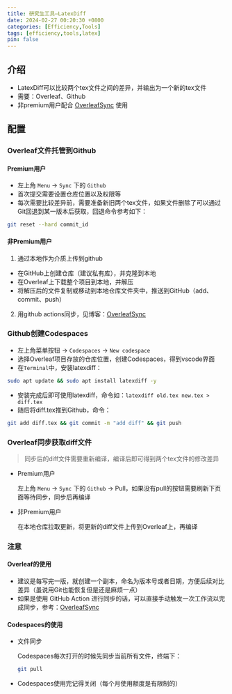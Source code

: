 ```yaml
---
title: 研究生工具—LatexDiff
date: 2024-02-27 00:20:30 +0800
categories: [Efficiency,Tools]
tags: [efficiency,tools,latex]
pin: false
---
```



## 介绍

- LatexDiff可以比较两个tex文件之间的差异，并输出为一个新的tex文件
- 需要：Overleaf、Github
- 非premium用户配合 [OverleafSync](/posts/OverleafSync) 使用

## 配置
### Overleaf文件托管到Github
#### Premium用户
- 左上角 `Menu` -> `Sync` 下的 `Github`
- 首次提交需要设置仓库位置以及权限等
- 每次需要比较差异前，需要准备新旧两个tex文件，如果文件删除了可以通过Git回退到某一版本后获取，回退命令参考如下：
```bash
git reset --hard commit_id
```

#### 非Premium用户
1. 通过本地作为介质上传到github
  - 在GitHub上创建仓库（建议私有库），并克隆到本地
  - 在Overleaf上下载整个项目到本地，并解压
  - 将解压后的文件复制或移动到本地仓库文件夹中，推送到GitHub（add、commit、push）

2. 用github actions同步，见博客：[OverleafSync](/posts/OverleafSync)

### Github创建Codespaces
- 左上角菜单按钮 -> `Codespaces` -> `New codespace`
- 选择Overleaf项目存放的仓库位置，创建Codespaces，得到vscode界面
- 在`Terminal`中，安装latexdiff：
```bash
sudo apt update && sudo apt install latexdiff -y
```
- 安装完成后即可使用latexdiff，命令如：`latexdiff old.tex new.tex > diff.tex`
- 随后将diff.tex推到Github，命令：
```bash
git add diff.tex && git commit -m "add diff" && git push
```

### Overleaf同步获取diff文件
> 同步后的diff文件需要重新编译，编译后即可得到两个tex文件的修改差异

- Premium用户

  左上角 `Menu` -> `Sync` 下的 `Github` -> Pull，如果没有pull的按钮需要刷新下页面等待同步，同步后再编译

- 非Premium用户

  在本地仓库拉取更新，将更新的diff文件上传到Overleaf上，再编译

### 注意
#### Overleaf的使用
- 建议是每写完一版，就创建一个副本，命名为版本号或者日期，方便后续对比差异（虽说用Git也能恢复但是还是麻烦一点）
- 如果是使用 GitHub Action 进行同步的话，可以直接手动触发一次工作流以完成同步，参考：[OverleafSync](/posts/OverleafSync/#3-actions)

#### Codespaces的使用
- 文件同步

  Codespaces每次打开的时候先同步当前所有文件，终端下：
  ```bash
  git pull
  ```

- Codespaces使用完记得关闭（每个月使用额度是有限制的）
